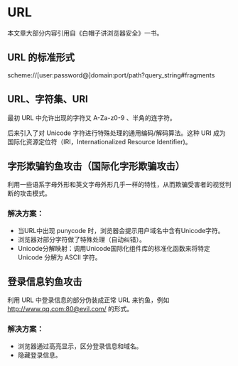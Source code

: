 # URL
 本文章大部分内容引用自《白帽子讲浏览器安全》一书。
## URL 的标准形式
 scheme://[user:password@]domain:port/path?query_string#fragments
## URL、字符集、URI
最初 URL 中允许出现的字符又 A-Za-z0-9 、半角的连字符。

后来引入了对 Unicode 字符进行特殊处理的通用编码/解码算法。这种 URI 成为国际化资源定位符（IRI，Internationalized Resource Identifier)。

## 字形欺骗钓鱼攻击（国际化字形欺骗攻击）
利用一些语系字母外形和英文字母外形几乎一样的特性，从而欺骗受害者的视觉判断的攻击模式。
### 解决方案：
* 当URL中出现 punycode 时，浏览器会提示用户域名中含有Unicode字符。
* 浏览器对部分字符做了特殊处理（自动纠错）。
* Unicode分解映射：调用Unicode国际化组件库的标准化函数来将特定 Unicode 分解为 ASCII 字符。
## 登录信息钓鱼攻击
利用 URL 中登录信息的部分伪装成正常 URL 来钓鱼，例如 http://www.qq.com:80@evil.com/ 的形式。
### 解决方案：
* 浏览器通过高亮显示，区分登录信息和域名。
* 隐藏登录信息。